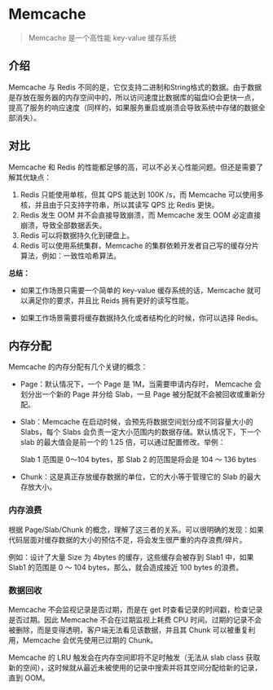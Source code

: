 Memcache
=========================

> Memcache 是一个高性能 key-value 缓存系统

## 介绍

Memcache 与 Redis 不同的是，它仅支持二进制和String格式的数据。由于数据是存放在服务器的内存空间中的，所以访问速度比数据库的磁盘IO会更快一点，提高了服务的响应速度（同样的，如果服务重启或崩溃会导致系统中存储的数据全部消失）。

## 对比

Memcache 和 Redis 的性能都足够的高，可以不必关心性能问题。但还是需要了解其优缺点：

1. Redis 只能使用单核，但其 QPS 能达到 100K /s，而 Memcache 可以使用多核，并且由于只支持字符串，所以其读写 QPS 比 Redis 更快。
2. Redis 发生 OOM 并不会直接导致崩溃，而 Memcache 发生 OOM 必定直接崩溃，导致全部数据丢失。
3. Redis 可以将数据持久化到硬盘上。
4. Redis 可以使用系统集群，Memcache 的集群依赖开发者自己写的缓存分片算法，例如：一致性哈希算法。

**总结：**

- 如果工作场景只需要一个简单的 key-value 缓存系统的话，Memcache 就可以满足你的要求，并且比 Reids 拥有更好的读写性能。 

- 如果工作场景需要将缓存数据持久化或者结构化的时候，你可以选择 Redis。

## 内存分配

Memcache 的内存分配有几个关键的概念：

- Page：默认情况下，一个 Page 是 1M，当需要申请内存时， Memcache 会划分出一个新的 Page 并分给 Slab，一旦 Page 被分配就不会被回收或重新分配。

- Slab：Memcache 在启动时候，会预先将数据空间划分成不同容量大小的 Slabs，每个 Slabs 会负责一定大小范围内的数据存储。默认情况下，下一个 slab 的最大值会是前一个的 1.25 倍，可以通过配置修改。举例：

  Slab 1 范围是 0～104 bytes，那 Slab 2 的范围是将会是 104 ～ 136 bytes

- Chunk：这是真正存放缓存数据的单位，它的大小等于管理它的 Slab 的最大存放大小。

### 内存浪费

根据 Page/Slab/Chunk 的概念，理解了这三者的关系。可以很明确的发现：如果代码层面对缓存数据的大小的预估不足，将会发生很严重的内存浪费/碎片。

例如：设计了大量 Size 为 4bytes 的缓存，这些缓存会被存到 Slab1 中，如果 Slab1 的范围是 0 ～ 104 bytes，那么，就会造成接近 100 bytes 的浪费。

### 数据回收

Memcache 不会监视记录是否过期，而是在 get 时查看记录的时间戳，检查记录是否过期。因此 Memcache 不会在过期监视上耗费 CPU 时间。过期的记录不会被删除，而是变得透明，客户端无法看见该数据，并且其 Chunk 可以被重复利用，Memcache 会优先使用已过期的 Chunk。

Memcache 的 LRU 触发会在内存空间即将不足时触发（无法从 slab class 获取新的空间），这时候就从最近未被使用的记录中搜索并将其空间分配给新的记录，直到 OOM。